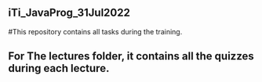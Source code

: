 ## iTi_JavaProg_31Jul2022
#This repository contains all tasks during the training.

## For The lectures folder, it contains all the quizzes during each lecture.
